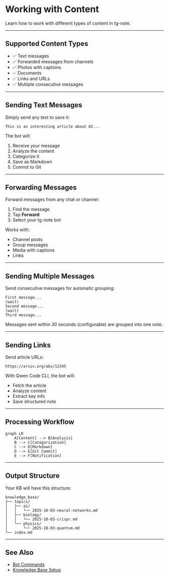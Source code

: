 # Working with Content

Learn how to work with different types of content in tg-note.

---

## Supported Content Types

- ✅ Text messages
- ✅ Forwarded messages from channels
- ✅ Photos with captions  
- ✅ Documents
- ✅ Links and URLs
- ✅ Multiple consecutive messages

---

## Sending Text Messages

Simply send any text to save it:

```
This is an interesting article about AI...
```

The bot will:
1. Receive your message
2. Analyze the content
3. Categorize it
4. Save as Markdown
5. Commit to Git

---

## Forwarding Messages

Forward messages from any chat or channel:

1. Find the message
2. Tap **Forward**
3. Select your tg-note bot

Works with:
- Channel posts
- Group messages  
- Media with captions
- Links

---

## Sending Multiple Messages

Send consecutive messages for automatic grouping:

```
First message...
(wait)
Second message...
(wait)
Third message...
```

Messages sent within 30 seconds (configurable) are grouped into one note.

---

## Sending Links

Send article URLs:

```
https://arxiv.org/abs/12345
```

With Qwen Code CLI, the bot will:
- Fetch the article
- Analyze content
- Extract key info
- Save structured note

---

## Processing Workflow

```mermaid
graph LR
    A[Content] --> B[Analysis]
    B --> C[Categorization]
    C --> D[Markdown]
    D --> E[Git Commit]
    E --> F[Notification]
```

---

## Output Structure

Your KB will have this structure:

```
knowledge_base/
├── topics/
│   ├── ai/
│   │   └── 2025-10-03-neural-networks.md
│   ├── biology/
│   │   └── 2025-10-03-crispr.md
│   └── physics/
│       └── 2025-10-03-quantum.md
└── index.md
```

---

## See Also

- [Bot Commands](bot-commands.md)
- [Knowledge Base Setup](knowledge-base-setup.md)
